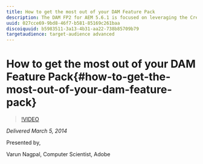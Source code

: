 ```yaml
---
title: How to get the most out of your DAM Feature Pack
description: The DAM FP2 for AEM 5.6.1 is focused on leveraging the Creative Projects functionality to offer the AEM users a unique way of managing their assets sourcing. The session will cover the step-by-step working of a creative project workflow for a)     Creating/Editing/Uploading a shot list b)     Uploading assets against the shot list c)      Reviewing and Approving the uploaded assets The session will also demonstrate the ability of Task surface configuration, Custom Project workflow templates, Product hierarchy creation.
uuid: 027cce69-9bd8-46f7-b581-85169c261baa
discoiquuid: b5983511-3a13-4b31-aa22-738b85709b79
targetaudience: target-audience advanced
---
```


# How to get the most out of your DAM Feature Pack{#how-to-get-the-most-out-of-your-dam-feature-pack}

>[!VIDEO](https://video.tv.adobe.com/v/19523/?quality=9)

*Delivered March 5, 2014*

Presented by,

Varun Nagpal, Computer Scientist, Adobe

<!--
[Get back to the Overview](https://helpx.adobe.com/experience-manager/kt/eseminars/gems/aem-index.html)
-->

